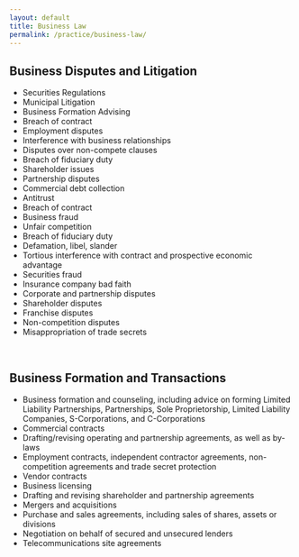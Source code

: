 ```yaml
---
layout: default
title: Business Law
permalink: /practice/business-law/
---
```


## Business Disputes and Litigation
* Securities Regulations
* Municipal Litigation
* Business Formation Advising
* Breach of contract
* Employment disputes
* Interference with business relationships
* Disputes over non-compete clauses
* Breach of fiduciary duty
* Shareholder issues
* Partnership disputes
* Commercial debt collection
* Antitrust
* Breach of contract
* Business fraud
* Unfair competition
* Breach of fiduciary duty
* Defamation, libel, slander
* Tortious interference with contract and prospective economic advantage
* Securities fraud
* Insurance company bad faith
* Corporate and partnership disputes
* Shareholder disputes
* Franchise disputes
* Non-competition disputes
* Misappropriation of trade secrets

<br> 
  
## Business Formation and Transactions
* Business formation and counseling, including advice on forming Limited Liability Partnerships, Partnerships, Sole Proprietorship, Limited Liability Companies, S-Corporations, and C-Corporations
* Commercial contracts
* Drafting/revising operating and partnership agreements, as well as by-laws
* Employment contracts, independent contractor agreements, non-competition agreements and trade secret protection
* Vendor contracts
* Business licensing
* Drafting and revising shareholder and partnership agreements
* Mergers and acquisitions
* Purchase and sales agreements, including sales of shares, assets or divisions
* Negotiation on behalf of secured and unsecured lenders
* Telecommunications site agreements